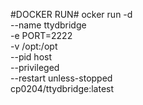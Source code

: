 #DOCKER RUN#
ocker run -d \
  --name ttydbridge \
  -e PORT=2222 \
  -v /opt:/opt \
  --pid host \
  --privileged \
  --restart unless-stopped \
  cp0204/ttydbridge:latest
